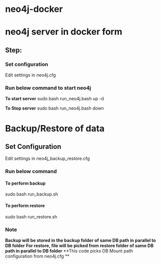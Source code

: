 # neo4j-docker
# neo4j server in docker form

## Step:
### Set configuration 
Edit settings in neo4j.cfg

### Run below command to start neo4j
**To start server**
sudo bash run_neo4j.bash up -d

**To Stop server**
sudo bash run_neo4j.bash down


# Backup/Restore of data
## Set Configuration 
Edit settings in neo4j_backup_restore.cfg
### Run below command 
#### To perform backup
sudo bash run_backup.sh
#### To perform restore
sudo bash run_restore.sh
### Note
**Backup will be stored in the backup folder of same DB path in parallel to DB folder**
**For restore, file will be picked from restore folder of same DB path in parallel to DB folder**
**This code picks DB Mount path configuration from neo4j.cfg **
